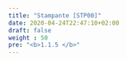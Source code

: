 ```yaml
---
title: "Stampante [STP00]"
date: 2020-04-24T22:47:10+02:00
draft: false
weight : 50
pre: "<b>1.1.5 </b>"
---
```

